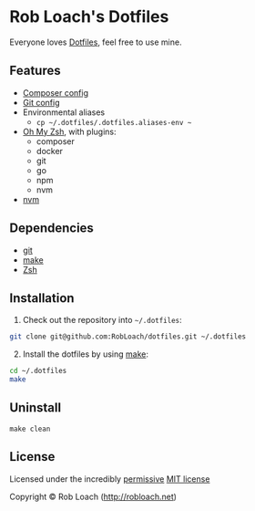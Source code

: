 # Rob Loach's Dotfiles

Everyone loves [Dotfiles](http://dotfiles.github.io), feel free to use mine.


## Features

* [Composer config](http://getcomposer.org)
* [Git config](gitconfig)
* Environmental aliases
  * `cp ~/.dotfiles/.dotfiles.aliases-env ~`
* [Oh My Zsh](https://github.com/robbyrussell/oh-my-zsh/), with plugins:
  * composer
  * docker
  * git
  * go
  * npm
  * nvm
* [nvm](https://github.com/creationix/nvm)


## Dependencies

* [git](http://git-scm.com)
* [make](http://gnu.org/software/make)
* [Zsh](http://www.zsh.org)


## Installation

1. Check out the repository into `~/.dotfiles`:
  ``` bash
  git clone git@github.com:RobLoach/dotfiles.git ~/.dotfiles
  ```

2. Install the dotfiles by using [make](http://www.gnu.org/software/make/):
  ``` bash
  cd ~/.dotfiles
  make
  ```


## Uninstall

```
make clean
```


## License

Licensed under the incredibly [permissive](http://en.wikipedia.org/wiki/Permissive_free_software_licence) [MIT license](http://creativecommons.org/licenses/MIT/)

Copyright &copy; Rob Loach (http://robloach.net)
